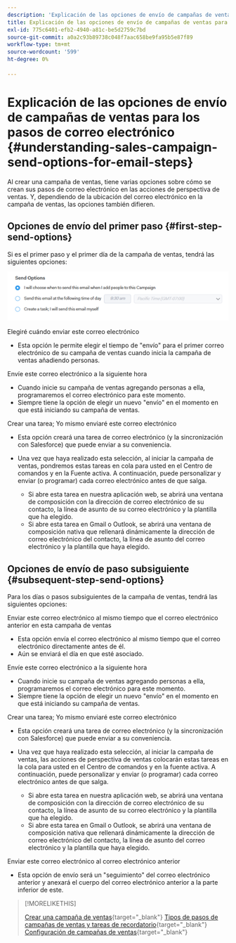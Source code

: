 ```yaml
---
description: 'Explicación de las opciones de envío de campañas de ventas para los pasos de correo electrónico: documentos de Marketo: documentación del producto'
title: Explicación de las opciones de envío de campañas de ventas para los pasos de correo electrónico
exl-id: 775c6401-efb2-4940-a81c-be5d2759c7bd
source-git-commit: a0a2c93b89738c048f7aac658be9fa95b5e87f89
workflow-type: tm+mt
source-wordcount: '599'
ht-degree: 0%

---
```


# Explicación de las opciones de envío de campañas de ventas para los pasos de correo electrónico {#understanding-sales-campaign-send-options-for-email-steps}

Al crear una campaña de ventas, tiene varias opciones sobre cómo se crean sus pasos de correo electrónico en las acciones de perspectiva de ventas. Y, dependiendo de la ubicación del correo electrónico en la campaña de ventas, las opciones también difieren.

## Opciones de envío del primer paso {#first-step-send-options}

Si es el primer paso y el primer día de la campaña de ventas, tendrá las siguientes opciones:

![](assets/understanding-sales-campaign-send-options-for-email-steps-1.png)

Elegiré cuándo enviar este correo electrónico

* Esta opción le permite elegir el tiempo de &quot;envío&quot; para el primer correo electrónico de su campaña de ventas cuando inicia la campaña de ventas añadiendo personas.

Envíe este correo electrónico a la siguiente hora

* Cuando inicie su campaña de ventas agregando personas a ella, programaremos el correo electrónico para este momento.
* Siempre tiene la opción de elegir un nuevo &quot;envío&quot; en el momento en que está iniciando su campaña de ventas.

Crear una tarea; Yo mismo enviaré este correo electrónico

* Esta opción creará una tarea de correo electrónico (y la sincronización con Salesforce) que puede enviar a su conveniencia.
* Una vez que haya realizado esta selección, al iniciar la campaña de ventas, pondremos estas tareas en cola para usted en el Centro de comandos y en la Fuente activa. A continuación, puede personalizar y enviar (o programar) cada correo electrónico antes de que salga.

   * Si abre esta tarea en nuestra aplicación web, se abrirá una ventana de composición con la dirección de correo electrónico de su contacto, la línea de asunto de su correo electrónico y la plantilla que ha elegido.
   * Si abre esta tarea en Gmail o Outlook, se abrirá una ventana de composición nativa que rellenará dinámicamente la dirección de correo electrónico del contacto, la línea de asunto del correo electrónico y la plantilla que haya elegido.

## Opciones de envío de paso subsiguiente {#subsequent-step-send-options}

Para los días o pasos subsiguientes de la campaña de ventas, tendrá las siguientes opciones:

Enviar este correo electrónico al mismo tiempo que el correo electrónico anterior en esta campaña de ventas

* Esta opción envía el correo electrónico al mismo tiempo que el correo electrónico directamente antes de él.
* Aún se enviará el día en que esté asociado.

Envíe este correo electrónico a la siguiente hora

* Cuando inicie su campaña de ventas agregando personas a ella, programaremos el correo electrónico para este momento.
* Siempre tiene la opción de elegir un nuevo &quot;envío&quot; en el momento en que está iniciando su campaña de ventas.

Crear una tarea; Yo mismo enviaré este correo electrónico

* Esta opción creará una tarea de correo electrónico (y la sincronización con Salesforce) que puede enviar a su conveniencia.
* Una vez que haya realizado esta selección, al iniciar la campaña de ventas, las acciones de perspectiva de ventas colocarán estas tareas en la cola para usted en el Centro de comandos y en la fuente activa. A continuación, puede personalizar y enviar (o programar) cada correo electrónico antes de que salga.

   * Si abre esta tarea en nuestra aplicación web, se abrirá una ventana de composición con la dirección de correo electrónico de su contacto, la línea de asunto de su correo electrónico y la plantilla que ha elegido.
   * Si abre esta tarea en Gmail o Outlook, se abrirá una ventana de composición nativa que rellenará dinámicamente la dirección de correo electrónico del contacto, la línea de asunto del correo electrónico y la plantilla que haya elegido.

Enviar este correo electrónico al correo electrónico anterior

* Esta opción de envío será un &quot;seguimiento&quot; del correo electrónico anterior y anexará el cuerpo del correo electrónico anterior a la parte inferior de este.

>[!MORELIKETHIS]
>
>[Crear una campaña de ventas](/help/marketo/product-docs/marketo-sales-insight/actions/campaigns/create-a-sales-campaign.md){target=&quot;_blank&quot;}
>[Tipos de pasos de campañas de ventas y tareas de recordatorio](/help/marketo/product-docs/marketo-sales-insight/actions/campaigns/sales-campaign-step-types-and-reminder-tasks.md){target=&quot;_blank&quot;}
>[Configuración de campañas de ventas](/help/marketo/product-docs/marketo-sales-insight/actions/campaigns/sales-campaign-settings.md){target=&quot;_blank&quot;}

